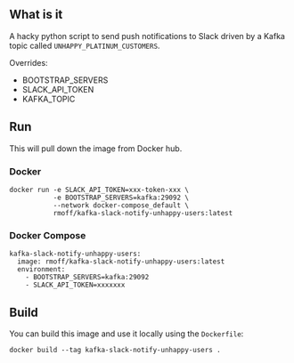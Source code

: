## What is it

A hacky python script to send push notifications to Slack driven by a Kafka topic called `UNHAPPY_PLATINUM_CUSTOMERS`. 

Overrides: 

* BOOTSTRAP_SERVERS
* SLACK_API_TOKEN
* KAFKA_TOPIC

## Run 

This will pull down the image from Docker hub. 

### Docker 

    docker run -e SLACK_API_TOKEN=xxx-token-xxx \
               -e BOOTSTRAP_SERVERS=kafka:29092 \
               --network docker-compose_default \
               rmoff/kafka-slack-notify-unhappy-users:latest

### Docker Compose

    kafka-slack-notify-unhappy-users:
      image: rmoff/kafka-slack-notify-unhappy-users:latest
      environment: 
        - BOOTSTRAP_SERVERS=kafka:29092
        - SLACK_API_TOKEN=xxxxxxx

## Build

You can build this image and use it locally using the `Dockerfile`: 

    docker build --tag kafka-slack-notify-unhappy-users .
